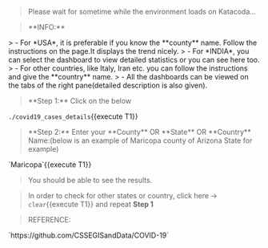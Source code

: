<blockquote>Please wait for sometime while the environment loads on Katacoda...</blockquote>

<blockquote>**INFO:**</blockquote>
> - For *USA*, it is preferable if you know the **county** name. Follow the instructions on the page.It displays the trend nicely.
> - For *INDIA*, you can select the dashboard to view detailed statistics or you can see here too.
> - For other countries, like Italy, Iran etc. you can follow the instructions and give the **country** name.
> - All the dashboards can be viewed on the tabs of the right pane(detailed description is also given).


<blockquote>**Step 1:** Click on the below</blockquote>

`./covid19_cases_details`{{execute T1}}

<blockquote>**Step 2:** Enter your **County** OR **State** OR **Country** Name:(below is an example of Maricopa county of Arizona State for example)</blockquote>
`Maricopa`{{execute T1}}

>You should be able to see the results. 

>In order to check for other states or country, click here -> `clear`{{execute T1}} and repeat **Step 1**

<blockquote>REFERENCE:</blockquote>
`https://github.com/CSSEGISandData/COVID-19`

